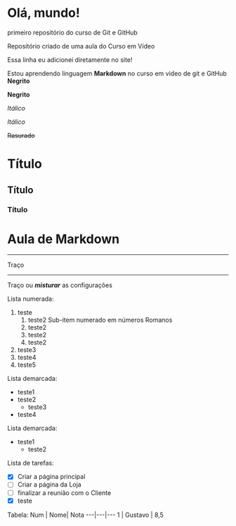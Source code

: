 # Olá, mundo!
 primeiro repositório do curso de Git e GitHub

Repositório criado de uma aula do Curso em Vídeo

Essa linha eu adicionei diretamente no site!

Estou aprendendo linguagem **Markdown** no curso em video de git e GitHub **Negrito**

__Negrito__

*Itálico*

_Itálico_

~~Rasurado~~

# Título
## Título
### Título

# Aula de Markdown
--- 
Traço
*** 
Traço
ou __*misturar*__ as configurações 

Lista numerada: 
1. teste
   1. teste2 Sub-item numerado em números Romanos
   1. teste2 
   1. teste2 
   1. teste2
1. teste3 
0. teste4
8. teste5

Lista demarcada:
* teste1
* teste2
   * teste3
* teste4

Lista demarcada:
- teste1
   - teste2

Lista de tarefas:
 - [x] Criar a página principal
 - [ ] Criar a página da Loja
 - [ ] finalizar a reunião com o Cliente
 - [x] teste

Tabela:
Num | Nome| Nota
---|---|---
1 | Gustavo | 8,5
